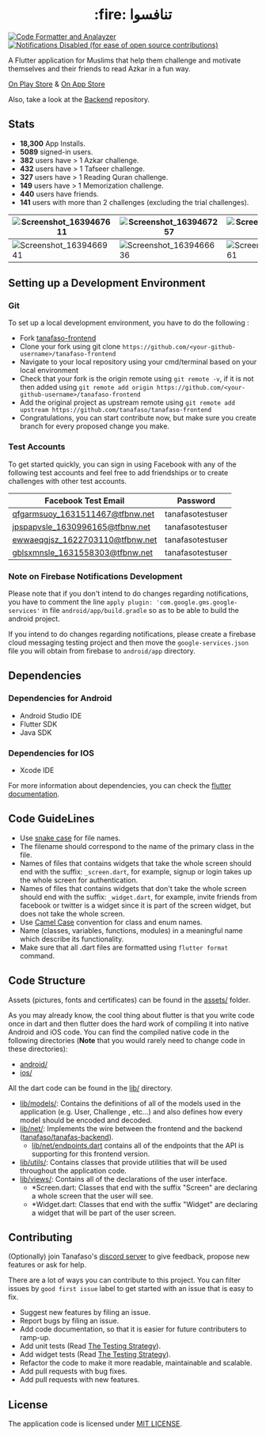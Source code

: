 <h1 align="center">:fire: تنافسوا</h1>

[![Code Formatter and Analayzer](https://github.com/tanafaso/tanafaso-frontend/actions/workflows/Code%20Formatter%20and%20Analayzer.yml/badge.svg)](https://github.com/tanafaso/tanafaso-frontend/actions/workflows/Code%20Formatter%20and%20Analayzer.yml)
[![Notifications Disabled (for ease of open source contributions)](https://github.com/tanafaso/tanafaso-frontend/actions/workflows/Notifications%20Disabled%20Check.yml/badge.svg)](https://github.com/tanafaso/tanafaso-frontend/actions/workflows/Notifications%20Disabled%20Check.yml)

A Flutter application for Muslims that help them challenge and motivate themselves and their friends to read Azkar in a fun way.

[On Play Store](https://play.google.com/store/apps/details?id=com.tanafaso.azkar) & [On App Store](https://apps.apple.com/us/app/تنافسوا/id1564309117?platform=iphone)

Also, take a look at the [Backend](https://github.com/tanafaso/azkar-api) repository.

## Stats
- **18,300** App Installs.
- **5089** signed-in users.
- **382** users have > 1 Azkar challenge.
- **432** users have > 1 Tafseer challenge.
- **327** users have > 1 Reading Quran challenge.
- **149** users have > 1 Memorization challenge.
- **440** users have friends.
- **141** users with more than 2 challenges (excluding the trial challenges).

| ![Screenshot_1639467611](https://user-images.githubusercontent.com/13997703/146137503-39447315-5f58-48f6-8e95-1e742f7a570e.png) | ![Screenshot_1639467257](https://user-images.githubusercontent.com/13997703/146137488-7f9c214f-859b-4eb3-90f2-9f688b02f7e2.png) | ![Screenshot_1639467166](https://user-images.githubusercontent.com/13997703/146137484-6a62dbde-70ca-4821-9e58-8268fbdfca73.png) |
|-|-|-|
| ![Screenshot_1639466941](https://user-images.githubusercontent.com/13997703/146137475-81d5589f-817b-46bd-9e01-42474394e4b9.png) | ![Screenshot_1639466636](https://user-images.githubusercontent.com/13997703/146137449-e061292a-4a03-4b92-abee-2c21ef164c48.png) | ![Screenshot_1639466561](https://user-images.githubusercontent.com/13997703/146137438-40b870e6-610a-4ae1-a2c5-2774ff863aef.png) |

## Setting up a Development Environment
 ### Git
  To set up a local development environment, you have to do the following :
  - Fork [tanafaso-frontend](https://github.com/tanafaso/tanafaso-frontend)
  - Clone your fork using git clone `https://github.com/<your-github-username>/tanafaso-frontend`
  - Navigate to your local repository using your cmd/terminal based on your local environment
  - Check that your fork is the origin remote using `git remote -v`, if it is not then added using `git remote add origin https://github.com/<your-github-username>/tanafaso-frontend`
  - Add the original project as upstream remote using `git remote add upstream https://github.com/tanafaso/tanafaso-frontend`
  - Congratulations, you can start contribute now, but make sure you create branch for every proposed change you make.
 ### Test Accounts
 To get started quickly, you can sign in using Facebook with any of the following test accounts and feel free to add friendships or to create challenges with other test accounts.

Facebook Test Email | Password
--- | ---
qfgarmsuoy_1631511467@tfbnw.net | tanafasotestuser
jpspapvsle_1630996165@tfbnw.net | tanafasotestuser
ewwaeqgjsz_1622703110@tfbnw.net | tanafasotestuser
gblsxmnsle_1631558303@tfbnw.net | tanafasotestuser
 
 ### Note on Firebase Notifications Development
 Please note that if you don't intend to do changes regarding notifications, you have to comment the line `apply plugin: 'com.google.gms.google-services'` in file `android/app/build.gradle` so as to be able to build the android project.
 
 If you intend to do changes regarding notifications, please create a firebase cloud messaging testing project and then move the `google-services.json` file you will obtain from firebase to `android/app` directory.

## Dependencies
### Dependencies for Android
- Android Studio IDE
- Flutter SDK
- Java SDK

### Dependencies for IOS
- Xcode IDE

For more information about dependencies, you can check the [flutter documentation](https://flutter.dev/docs/get-started/install).

## Code GuideLines
- Use [snake case](https://www.theserverside.com/definition/Snake-case) for file names.
- The filename should correspond to the name of the primary class in the file.
- Names of files that contains widgets that take the whole screen should end with the suffix: `_screen.dart`, for example, signup or login takes up the whole screen for authentication.
- Names of files that contains widgets that don't take the whole screen should end with the suffix: `_widget.dart`, for example, invite friends from facebook or twitter is a widget since it is part of the screen widget, but does not take the whole screen.
- Use [Camel Case](https://techterms.com/definition/camelcase) convention for class and enum names.
- Name (classes, variables, functions, modules) in a meaningful name which describe its functionality.
- Make sure that all .dart files are formatted using `flutter format` command.

## Code Structure
Assets (pictures, fonts and certificates) can be found in the [assets/](https://github.com/tanafaso/tanafaso-frontend/tree/master/assets) folder.

As you may already know, the cool thing about flutter is that you write code once in dart and
 then flutter does the hard work of compiling it into native Android and iOS code. You can find
  the compiled native code in the following directories (**Note** that you would rarely need to
   change code in these
   directories):
  - [android/](https://github.com/tanafaso/tanafaso-frontend/tree/master/android)
  - [ios/](https://github.com/tanafaso/tanafaso-frontend/tree/master/ios)
  
All the dart code can be found in the [lib/](https://github.com/tanafaso/tanafaso-frontend/tree/master/lib) directory.
- [lib/models/](https://github.com/tanafaso/tanafaso-frontend/tree/master/lib/models
): Contains the definitions of all of the models used in the application (e.g. User, Challenge
, etc...) and also defines how every model should be encoded and decoded.
- [lib/net/](https://github.com/tanafaso/tanafaso-frontend/tree/master/lib/net
): Implements the wire between the frontend and the backend ([tanafaso/tanafas-backend](https://github.com/tanafaso/tanafaso-backend)).
    - [lib/net/endpoints.dart](https://github.com/tanafaso/tanafaso-frontend/blob/master/lib/net/endpoints.dart) contains all of the endpoints that the API is supporting for this
     frontend version.
- [lib/utils/](https://github.com/tanafaso/tanafaso-frontend/tree/master/lib/utils
): Contains classes that provide utilities that will be used throughout the application code.
- [lib/views/](https://github.com/tanafaso/tanafaso-frontend/tree/master/lib/views
): Contains all of the declarations of the user interface.
  - *Screen.dart: Classes that end with the suffix "Screen" are declaring a whole screen that the
   user will see.
  - *Widget.dart: Classes that end with the suffix "Widget" are declaring a widget that will be
   part of the user screen.

## Contributing
(Optionally) join Tanafaso's [discord server](https://discord.gg/jSKsZdJcT5) to give feedback, propose new features or ask for help.

There are a lot of ways you can contribute to this project. You can filter issues by `good first issue` label to get started with an issue that is easy to fix.
- Suggest new features by filing an issue.
- Report bugs by filing an issue.
- Add code documentation, so that it is easier for future contributers to ramp-up.
- Add unit tests (Read [The Testing Strategy](https://github.com/tanafaso/tanafaso-frontend/blob/master/test/README.md)).
- Add widget tests (Read [The Testing Strategy](https://github.com/tanafaso/tanafaso-frontend/blob/master/test/README.md)).
- Refactor the code to make it more readable, maintainable and scalable.
- Add pull requests with bug fixes.
- Add pull requests with new features.

## License
The application code is licensed under [MIT LICENSE](https://github.com/tanafaso/tanafaso-frontend/blob/master/LICENSE.md).
